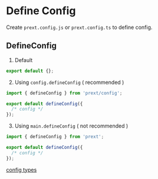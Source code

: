 # Define Config

Create `prext.config.js` or `prext.config.ts` to define config.

## DefineConfig

1. Default

```ts
export default {};
```

2. Using `config.defineConfig` ( recommended )

```ts
import { defineConfig } from 'prext/config';

export default defineConfig({
  /* config */
});
```

3. Using `main.defineConfig` ( not recommended )

```ts
import { defineConfig } from 'prext';

export default defineConfig({
  /* config */
});
```

[config types](/guide/config-types)
